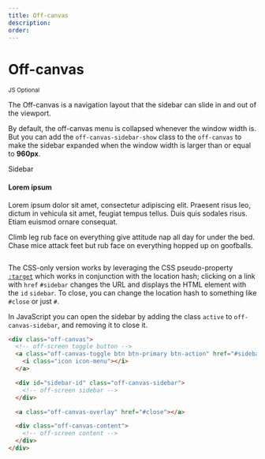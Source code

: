 ```yaml
---
title: Off-canvas
description: 
order: 
---
```


# Off-canvas

<small class="label label-secondary">JS Optional</small>

The Off-canvas is a navigation layout that the sidebar can slide in and out of the viewport.

By default, the off-canvas menu is collapsed whenever the window width is. But you can add the `off-canvas-sidebar-show` class to the `off-canvas` to make the sidebar expanded when the window width is larger than or equal to **960px**.

<div class="vp-raw docs-demo columns">
  <div class="column">
    <div class="off-canvas off-canvas-sidebar-show"><a class="off-canvas-toggle btn btn-primary btn-action" href="#sidebar-demo"><i class="icon icon-menu"></i></a>
      <div class="off-canvas-sidebar flex-centered" id="sidebar-demo"><span>Sidebar</span></div><a class="off-canvas-overlay" href="#close"></a>
      <div class="off-canvas-content">
        <div class="content">
          <h4>Lorem ipsum</h4>
          <p>Lorem ipsum dolor sit amet, consectetur adipiscing elit. Praesent risus leo, dictum in vehicula sit amet, feugiat tempus tellus. Duis quis sodales risus. Etiam euismod ornare consequat.</p>
          <p>Climb leg rub face on everything give attitude nap all day for under the bed. Chase mice attack feet but rub face on everything hopped up on goofballs.</p>
        </div>
      </div>
    </div>
  </div>
</div>

The CSS-only version works by leveraging the CSS pseudo-property [`:target`](https://developer.mozilla.org/en-US/docs/Web/CSS/:target) which works in conjunction with the location hash; clicking on a link with `href` `#sidebar` changes the URL and displays the HTML element with the `id` `sidebar`. To close, you can change the location hash to something like `#close` or just `#`.

In JavaScript you can open the sidebar by adding the class `active` to `off-canvas-sidebar`, and removing it to close it.

```html
<div class="off-canvas">
  <!-- off-screen toggle button -->
  <a class="off-canvas-toggle btn btn-primary btn-action" href="#sidebar-id">
    <i class="icon icon-menu"></i>
  </a>

  <div id="sidebar-id" class="off-canvas-sidebar">
    <!-- off-screen sidebar -->
  </div>

  <a class="off-canvas-overlay" href="#close"></a>

  <div class="off-canvas-content">
    <!-- off-screen content -->
  </div>
</div>
```

<!-- @see https://github.com/spectre-org/spectre-docs/issues/17 -->

